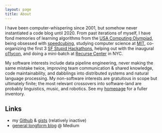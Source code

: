 ```yaml
---
layout: page
title: About
---
```


I have been computer-whispering since 2001, but somehow never instantiated a code blog until 2020. From past iterations of myself, I have fond memories of learning algorithms from the [USA Computing Olympiad](http://www.usaco.org/), being obsessed with [speedcubing](https://www.worldcubeassociation.org/), studying computer science at [MIT](http://mit.edu/), co-organizing the first 3 [SF Stupid Hackathons](http://stupidhackathon.github.io/), helping out with the inaugural [o11ycon](https://o11ycon.io/), and doing a mini-batch at [Recurse Center](https://www.recurse.com/) in NYC.

My software interests include data pipeline engineering, never making the same mistake twice, improving team communication & shared knowledge, code maintainability, and dabblings into distributed systems and natural language processing. My non-software interests are gratuitous in scope but ultimately finite; the most relevant crossovers into software-land are probably linguistics, music, and robotics. See my [homepage](https://rfong.github.io) for a fuller inventory.

## Links

* my [Github](https://github.com/rfong) & [gists](https://gist.github.com/rfong) (relatively inactive)
* [general longform blog](https://medium.com/@rhetoricize) @ Medium
